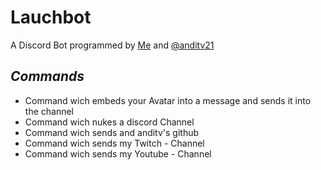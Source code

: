 # Lauchbot
A Discord Bot programmed by [Me](https://github.com/Lauchschwert) and [@anditv21](https://github.com/anditv21)
## <b>_Commands_</b>
- Command wich embeds your Avatar into a message and sends it into the channel
- Command wich nukes a discord Channel
- Command wich sends and anditv's github
- Command wich sends my Twitch - Channel
- Command wich sends my Youtube - Channel
